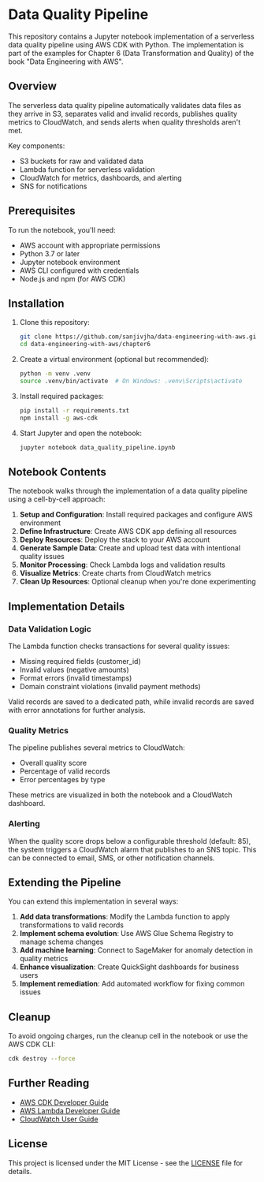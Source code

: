# Data Quality Pipeline 

This repository contains a Jupyter notebook implementation of a serverless data quality pipeline using AWS CDK with Python. The implementation is part of the examples for Chapter 6 (Data Transformation and Quality) of the book "Data Engineering with AWS".

## Overview

The serverless data quality pipeline automatically validates data files as they arrive in S3, separates valid and invalid records, publishes quality metrics to CloudWatch, and sends alerts when quality thresholds aren't met.

Key components:
- S3 buckets for raw and validated data
- Lambda function for serverless validation
- CloudWatch for metrics, dashboards, and alerting
- SNS for notifications

## Prerequisites

To run the notebook, you'll need:

- AWS account with appropriate permissions
- Python 3.7 or later
- Jupyter notebook environment
- AWS CLI configured with credentials
- Node.js and npm (for AWS CDK)

## Installation

1. Clone this repository:
   ```bash
   git clone https://github.com/sanjivjha/data-engineering-with-aws.git
   cd data-engineering-with-aws/chapter6
   ```

2. Create a virtual environment (optional but recommended):
   ```bash
   python -m venv .venv
   source .venv/bin/activate  # On Windows: .venv\Scripts\activate
   ```

3. Install required packages:
   ```bash
   pip install -r requirements.txt
   npm install -g aws-cdk
   ```

4. Start Jupyter and open the notebook:
   ```bash
   jupyter notebook data_quality_pipeline.ipynb
   ```

## Notebook Contents

The notebook walks through the implementation of a data quality pipeline using a cell-by-cell approach:

1. **Setup and Configuration**: Install required packages and configure AWS environment
2. **Define Infrastructure**: Create AWS CDK app defining all resources
3. **Deploy Resources**: Deploy the stack to your AWS account
4. **Generate Sample Data**: Create and upload test data with intentional quality issues
5. **Monitor Processing**: Check Lambda logs and validation results
6. **Visualize Metrics**: Create charts from CloudWatch metrics
7. **Clean Up Resources**: Optional cleanup when you're done experimenting

## Implementation Details

### Data Validation Logic

The Lambda function checks transactions for several quality issues:
- Missing required fields (customer_id)
- Invalid values (negative amounts)
- Format errors (invalid timestamps)
- Domain constraint violations (invalid payment methods)

Valid records are saved to a dedicated path, while invalid records are saved with error annotations for further analysis.

### Quality Metrics

The pipeline publishes several metrics to CloudWatch:
- Overall quality score
- Percentage of valid records
- Error percentages by type

These metrics are visualized in both the notebook and a CloudWatch dashboard.

### Alerting

When the quality score drops below a configurable threshold (default: 85), the system triggers a CloudWatch alarm that publishes to an SNS topic. This can be connected to email, SMS, or other notification channels.

## Extending the Pipeline

You can extend this implementation in several ways:

1. **Add data transformations**: Modify the Lambda function to apply transformations to valid records
2. **Implement schema evolution**: Use AWS Glue Schema Registry to manage schema changes
3. **Add machine learning**: Connect to SageMaker for anomaly detection in quality metrics
4. **Enhance visualization**: Create QuickSight dashboards for business users
5. **Implement remediation**: Add automated workflow for fixing common issues

## Cleanup

To avoid ongoing charges, run the cleanup cell in the notebook or use the AWS CDK CLI:

```bash
cdk destroy --force
```

## Further Reading

- [AWS CDK Developer Guide](https://docs.aws.amazon.com/cdk/latest/guide/home.html)
- [AWS Lambda Developer Guide](https://docs.aws.amazon.com/lambda/latest/dg/welcome.html)
- [CloudWatch User Guide](https://docs.aws.amazon.com/AmazonCloudWatch/latest/monitoring/WhatIsCloudWatch.html)

## License

This project is licensed under the MIT License - see the [LICENSE](LICENSE) file for details.
